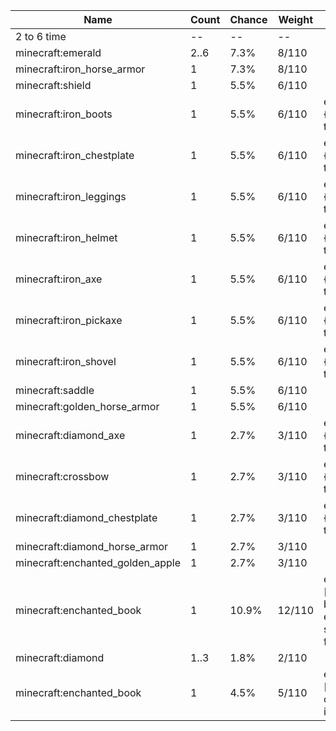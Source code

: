 | Name                             | Count | Chance | Weight | Comment                                                                                         |
| -------------------------------- | ----- | ------ | ------ | ----------------------------------------------------------------------------------------------- |
| 2 to 6 time                      |    -- |     -- |     -- |                                                                                                 |
| minecraft:emerald                |  2..6 |   7.3% |  8/110 |                                                                                                 |
| minecraft:iron_horse_armor       |     1 |   7.3% |  8/110 |                                                                                                 |
| minecraft:shield                 |     1 |   5.5% |  6/110 |                                                                                                 |
| minecraft:iron_boots             |     1 |   5.5% |  6/110 | enchantments: {levels: 10..20, treasure: true}                                                  |
| minecraft:iron_chestplate        |     1 |   5.5% |  6/110 | enchantments: {levels: 10..20, treasure: true}                                                  |
| minecraft:iron_leggings          |     1 |   5.5% |  6/110 | enchantments: {levels: 10..20, treasure: true}                                                  |
| minecraft:iron_helmet            |     1 |   5.5% |  6/110 | enchantments: {levels: 10..20, treasure: true}                                                  |
| minecraft:iron_axe               |     1 |   5.5% |  6/110 | enchantments: {levels: 10..20, treasure: true}                                                  |
| minecraft:iron_pickaxe           |     1 |   5.5% |  6/110 | enchantments: {levels: 10..20, treasure: true}                                                  |
| minecraft:iron_shovel            |     1 |   5.5% |  6/110 | enchantments: {levels: 10..20, treasure: true}                                                  |
| minecraft:saddle                 |     1 |   5.5% |  6/110 |                                                                                                 |
| minecraft:golden_horse_armor     |     1 |   5.5% |  6/110 |                                                                                                 |
| minecraft:diamond_axe            |     1 |   2.7% |  3/110 | enchantments: {levels: 10..20, treasure: true}                                                  |
| minecraft:crossbow               |     1 |   2.7% |  3/110 | enchantments: {levels: 10..20, treasure: true}                                                  |
| minecraft:diamond_chestplate     |     1 |   2.7% |  3/110 | enchantments: {levels: 10..20, treasure: true}                                                  |
| minecraft:diamond_horse_armor    |     1 |   2.7% |  3/110 |                                                                                                 |
| minecraft:enchanted_golden_apple |     1 |   2.7% |  3/110 |                                                                                                 |
| minecraft:enchanted_book         |     1 |  10.9% | 12/110 | enchantments: [sharpness, bane_of_arthropods, efficiency, fortune, silk_touch, feather_falling] |
| minecraft:diamond                |  1..3 |   1.8% |  2/110 |                                                                                                 |
| minecraft:enchanted_book         |     1 |   4.5% |  5/110 | enchantments: [riptide, loyalty, channeling, impaling, mending]                                 |
